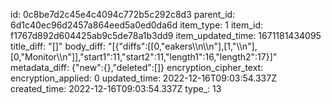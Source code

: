 id: 0c8be7d2c45e4c4094c772b5c292c8d3
parent_id: 6d1c40ec96d2457a864eed5a0ed0da6d
item_type: 1
item_id: f1767d892d604425ab9c5de78a1b3dd9
item_updated_time: 1671181434095
title_diff: "[]"
body_diff: "[{\"diffs\":[[0,\"eakers\\\n\\\n\"],[1,\"\\\n\"],[0,\"Monitor\\\n\"]],\"start1\":11,\"start2\":11,\"length1\":16,\"length2\":17}]"
metadata_diff: {"new":{},"deleted":[]}
encryption_cipher_text: 
encryption_applied: 0
updated_time: 2022-12-16T09:03:54.337Z
created_time: 2022-12-16T09:03:54.337Z
type_: 13